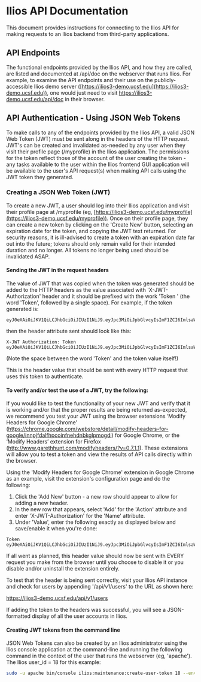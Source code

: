 # Ilios API Documentation

This document provides instructions for connecting to the Ilios API for making requests to an Ilios backend from third-party applications.

## API Endpoints
The functional endpoints provided by the Ilios API, and how they are called, are listed and documented at /api/doc on the webserver that runs Ilios. For example, to examine the API endpoints and their use on the publicly-accessible Ilios demo server ([https://ilios3-demo.ucsf.edu](https://ilios3-demo.ucsf.edu)), one would just need to visit https://ilios3-demo.ucsf.edu/api/doc in their browser.

## API Authentication - Using JSON Web Tokens

To make calls to any of the endpoints provided by the Ilios API, a valid JSON Web Token (JWT) must be sent along in the headers of the HTTP request.  JWT's can be created and invalidated as-needed by any user when they visit their profile page (/myprofile) in the Ilios application. The permissions for the token reflect those of the account of the user creating the token - any tasks available to the user within the Ilios frontend GUI application will be available to the user's API request(s) when making API calls using the JWT token they generated.

### Creating a JSON Web Token (JWT)

To create a new JWT, a user should log into their Ilios application and visit their profile page at /myprofile (eg, [https://ilios3-demo.ucsf.edu/myprofile](https://ilios3-demo.ucsf.edu/myprofile)). Once on their profile page, they can create a new token by clicking on the 'Create New' button, selecting an expiration date for the token, and copying the JWT text returned. For security reasons, it is ill-advised to create a token with an expiration date far out into the future; tokens should only remain valid for their intended duration and no longer.  All tokens no longer being used should be invalidated ASAP.

#### Sending the JWT in the request headers

The value of JWT that was copied when the token was generated should be added to the HTTP headers as the value associated with 'X-JWT-Authorization' header and it should be prefixed with the work 'Token ' (the word 'Token', followed by a single space).  For example, if the token generated is:

```
eyJ0eXAiOiJKV1QiLCJhbGciOiJIUzI1NiJ9.eyJpc3MiOiJpbGlvcyIsImF1ZCI6ImlsaW9zIiwiaWF0IjoiMTQ3OTE2NDIxNSIsImV4cCI6IjE0ODA0MDY0MDAiLCJ1c2VyX2lkIjoxNn0.45RN1Tw9bd_dgeiGVTJCm8sy_x4UD_a9xE4hHYS6H08
```

then the header attribute sent should look like this:

```
X-JWT Authorization: Token eyJ0eXAiOiJKV1QiLCJhbGciOiJIUzI1NiJ9.eyJpc3MiOiJpbGlvcyIsImF1ZCI6ImlsaW9zIiwiaWF0IjoiMTQ3OTE2NDIxNSIsImV4cCI6IjE0ODA0MDY0MDAiLCJ1c2VyX2lkIjoxNn0.45RN1Tw9bd_dgeiGVTJCm8sy_x4UD_a9xE4hHYS6H08
```
(Note the space between the word 'Token' and the token value itself!)

This is the header value that should be sent with every HTTP request that uses this token to authenticate.

#### To verify and/or test the use of a JWT, try the following:

If you would like to test the functionality of your new JWT and verify that it is working and/or that the proper results are being returned as-expected, we recommend you test your JWT using the browser extensions ‘Modify Headers for Google Chrome’ (https://chrome.google.com/webstore/detail/modify-headers-for-google/innpjfdalfhpcoinfnehdnbkglpmogdi) for Google Chrome, or the ‘Modify Headers’ extension for Firefox (http://www.garethhunt.com/modifyheaders/?v=0.7.1.1).  These extensions will allow you to test a token and view the results of API calls directly within the browser.

Using the 'Modify Headers for Google Chrome' extension in Google Chrome as an example, visit the extension's configuration page and do the following:

1. Click the 'Add New' button - a new row should appear to allow for adding a new header.
2. In the new row that appears, select 'Add' for the 'Action' attribute and enter 'X-JWT-Authorization' for the 'Name' attribute.
3. Under 'Value', enter the following exactly as displayed below and save/enable it when you're done:

```
Token eyJ0eXAiOiJKV1QiLCJhbGciOiJIUzI1NiJ9.eyJpc3MiOiJpbGlvcyIsImF1ZCI6ImlsaW9zIiwiaWF0IjoiMTQ3OTE2NDIxNSIsImV4cCI6IjE0ODA0MDY0MDAiLCJ1c2VyX2lkIjoxNn0.45RN1Tw9bd_dgeiGVTJCm8sy_x4UD_a9xE4hHYS6H08
```

If all went as planned, this header value should now be sent with EVERY request you make from the browser until you choose to disable it or you disable and/or uninstall the extension entirely.

To test that the header is being sent correctly, visit your Ilios API instance and check for users by appending '/api/v1/users' to the URL as shown here:

https://ilios3-demo.ucsf.edu/api/v1/users

If adding the token to the headers was successful, you will see a JSON-formatted display of all the user accounts in Ilios.

#### Creating JWT tokens from the command line

JSON Web Tokens can also be created by an Ilios administrator using the Ilios console application at the command-line and running the following command in the context of the user that runs the webserver (eg, 'apache').  The Ilios user_id = 18 for this example:

```bash
sudo -u apache bin/console ilios:maintenance:create-user-token 18 --env=prod
```
